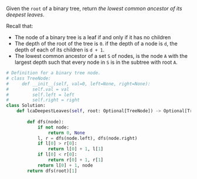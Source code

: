 Given the `root` of a binary tree, return _the lowest common ancestor of its deepest leaves_.

Recall that:

-   The node of a binary tree is a leaf if and only if it has no children
-   The depth of the root of the tree is `0`. if the depth of a node is `d`, the depth of each of its children is `d + 1`.
-   The lowest common ancestor of a set `S` of nodes, is the node `A` with the largest depth such that every node in `S` is in the subtree with root `A`.

```python
# Definition for a binary tree node.
# class TreeNode:
#     def __init__(self, val=0, left=None, right=None):
#         self.val = val
#         self.left = left
#         self.right = right
class Solution:
    def lcaDeepestLeaves(self, root: Optional[TreeNode]) -> Optional[TreeNode]:
        
        def dfs(node):
            if not node:
                return 0, None
            l, r = dfs(node.left), dfs(node.right)
            if l[0] > r[0]:
                return l[0] + 1, l[1]
            if l[0] < r[0]:
                return r[0] + 1, r[1]
            return l[0] + 1, node
        return dfs(root)[1]
```

